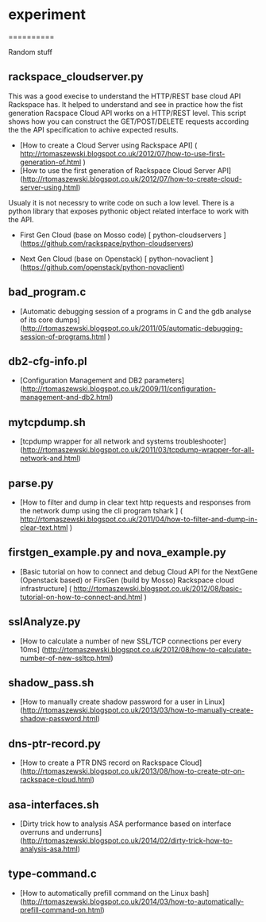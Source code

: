 # experiment
==========

Random stuff

## rackspace_cloudserver.py

This was a good execise to understand the HTTP/REST base cloud API Rackspace has. It helped to understand and see in practice how the fist generation Racspace Cloud API works on a HTTP/REST level. This script shows how you can construct the GET/POST/DELETE requests according the the API specification to achive expected results.

 * [How to create a Cloud Server using Rackspace API]  ( http://rtomaszewski.blogspot.co.uk/2012/07/how-to-use-first-generation-of.html )
 * [How to use the first generation of Rackspace Cloud Server API] (http://rtomaszewski.blogspot.co.uk/2012/07/how-to-create-cloud-server-using.html)

Usualy it is not necessry to write code on such a low level. There is a python library that exposes pythonic object related interface to work with the API.
  * First Gen Cloud (base on Mosso code)
  [ python-cloudservers ] (https://github.com/rackspace/python-cloudservers)
  
  * Next Gen Cloud (base on Openstack)
  [ python-novaclient ] (https://github.com/openstack/python-novaclient)

## bad_program.c
  * [Automatic debugging session of a programs in C and the gdb analyse of its core dumps] (http://rtomaszewski.blogspot.co.uk/2011/05/automatic-debugging-session-of-programs.html )

## db2-cfg-info.pl
 * [Configuration Management and DB2 parameters] (http://rtomaszewski.blogspot.co.uk/2009/11/configuration-management-and-db2.html)

## mytcpdump.sh
 * [tcpdump wrapper for all network and systems troubleshooter] (http://rtomaszewski.blogspot.co.uk/2011/03/tcpdump-wrapper-for-all-network-and.html)

## parse.py
 * [How to filter and dump in clear text http requests and responses from the network dump using the cli program tshark ] ( http://rtomaszewski.blogspot.co.uk/2011/04/how-to-filter-and-dump-in-clear-text.html )

## firstgen_example.py and nova_example.py
 * [Basic tutorial on how to connect and debug Cloud API for the NextGene (Openstack based) or FirsGen (build by Mosso) Rackspace cloud infrastructure] ( http://rtomaszewski.blogspot.co.uk/2012/08/basic-tutorial-on-how-to-connect-and.html )

## sslAnalyze.py
 * [How to calculate a number of new SSL/TCP connections per every 10ms] (http://rtomaszewski.blogspot.co.uk/2012/08/how-to-calculate-number-of-new-ssltcp.html)

## shadow_pass.sh
 * [How to manually create shadow password for a user in Linux] (http://rtomaszewski.blogspot.co.uk/2013/03/how-to-manually-create-shadow-password.html)


## dns-ptr-record.py
 * [How to create a PTR DNS record on Rackspace Cloud] (http://rtomaszewski.blogspot.co.uk/2013/08/how-to-create-ptr-on-rackspace-cloud.html)

## asa-interfaces.sh
 * [Dirty trick how to analysis ASA performance based on interface overruns and underruns] (http://rtomaszewski.blogspot.co.uk/2014/02/dirty-trick-how-to-analysis-asa.html)

## type-command.c
 * [How to automatically prefill command on the Linux bash] (http://rtomaszewski.blogspot.co.uk/2014/03/how-to-automatically-prefill-command-on.html)

